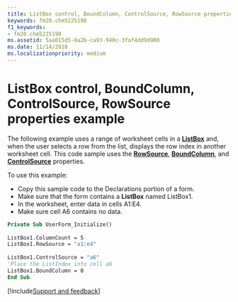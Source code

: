 ```yaml
---
title: ListBox control, BoundColumn, ControlSource, RowSource properties example
keywords: fm20.chm5225190
f1_keywords:
- fm20.chm5225190
ms.assetid: 5aa015d5-0a2b-ca93-940c-3faf4dd9d900
ms.date: 11/14/2018
ms.localizationpriority: medium
---
```



# ListBox control, BoundColumn, ControlSource, RowSource properties example

The following example uses a range of worksheet cells in a **[ListBox](listbox-control.md)** and, when the user selects a row from the list, displays the row index in another worksheet cell. This code sample uses the **[RowSource](rowsource-property.md)**, **[BoundColumn](boundcolumn-property.md)**, and **[ControlSource](controlsource-property.md)** properties.

To use this example:

- Copy this sample code to the Declarations portion of a form. 
- Make sure that the form contains a **ListBox** named ListBox1. 
- In the worksheet, enter data in cells A1:E4. 
- Make sure cell A6 contains no data.


```vb
Private Sub UserForm_Initialize() 
 
ListBox1.ColumnCount = 5 
ListBox1.RowSource = "a1:e4" 
 
ListBox1.ControlSource = "a6" 
'Place the ListIndex into cell a6 
ListBox1.BoundColumn = 0 
End Sub
```

[!include[Support and feedback](~/includes/feedback-boilerplate.md)]
